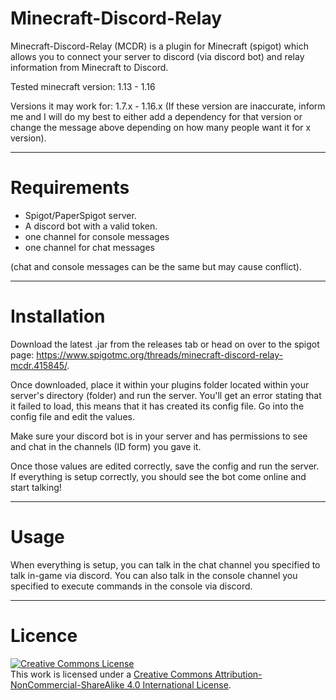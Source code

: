 # Minecraft-Discord-Relay
Minecraft-Discord-Relay (MCDR) is a plugin for Minecraft (spigot) which allows you to connect your server to discord (via discord bot) and relay information from Minecraft to Discord.

Tested minecraft version: 1.13 - 1.16

Versions it may work for: 1.7.x - 1.16.x
(If these version are inaccurate, inform me and I will do my best to either add a dependency for that version or change the message above depending on how many people want it for x version).


---


# Requirements

- Spigot/PaperSpigot server.
- A discord bot with a valid token.
- one channel for console messages
- one channel for chat messages

(chat and console messages can be the same but may cause conflict).


---


# Installation

Download the latest .jar from the releases tab or head on over to the spigot page: https://www.spigotmc.org/threads/minecraft-discord-relay-mcdr.415845/.

Once downloaded, place it within your plugins folder located within your server's directory (folder) and run the server. You'll get an error stating that it failed to load, this means that it has created its config file. Go into the config file and edit the values.

Make sure your discord bot is in your server and has permissions to see and chat in the channels (ID form) you gave it.

Once those values are edited correctly, save the config and run the server. If everything is setup correctly, you should see the bot come online and start talking!


---


# Usage

When everything is setup, you can talk in the chat channel you specified to talk in-game via discord.
You can also talk in the console channel you specified to execute commands in the console via discord.


---


# Licence


<a rel="license" href="http://creativecommons.org/licenses/by-nc-sa/4.0/"><img alt="Creative Commons License" style="border-width:0" src="https://i.creativecommons.org/l/by-nc-sa/4.0/88x31.png" /></a><br />This work is licensed under a <a rel="license" href="http://creativecommons.org/licenses/by-nc-sa/4.0/">Creative Commons Attribution-NonCommercial-ShareAlike 4.0 International License</a>.
